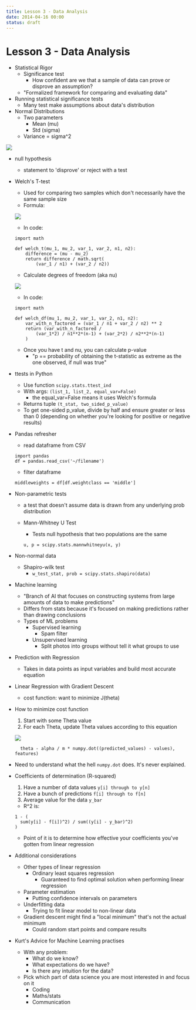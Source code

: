 ```yaml
---
title: Lesson 3 - Data Analysis
date: 2014-04-16 00:00
status: draft
---
```


# Lesson 3 - Data Analysis

* Statistical Rigor
    * Significance test
        * How confident are we that a sample of data can prove or disprove an assumption?
    * "Formalized framework for comparing and evaluating data"
* Running statistical significance tests
    * Many test make assumptions about data's distribution
* Normal Distributions
    * Two parameters
        * Mean (mu)
        * Std (sigma)
    * Variance = sigma^2

<img src="./images/normal-distribution.png"></img>

* null hypothesis
    * statement to 'disprove' or reject with a test
* Welch's T-test
    * Used for comparing two samples which don't necessarily have the same sample size
    * Formula:

    <img src="./images/welch-formula.png"></img>

    * In code:

    ```
    import math

    def welch_t(mu_1, mu_2, var_1, var_2, n1, n2):
        difference = (mu - mu_2)
        return difference / math.sqrt(
            (var_1 / n1) + (var_2 / n2))
    ```

    * Calculate degrees of freedom (aka nu)

    <img src="./images/calculate-degrees-of-freedom.png"></img>

    * In code:

    ```
    import math

    def welch_df(mu_1, mu_2, var_1, var_2, n1, n2):
        var_with_n_factored = (var_1 / n1 + var_2 / n2) ** 2 
        return (var_with_n_factored / 
            (var_1*2) / n1**2*(n-1) + (var_2*2) / n2**2*(n-1)
        )
    ```

    * Once you have t and nu, you can calculate p-value
        * "p == probability of obtaining the t-statistic as extreme as the one observed, if null was true"
* ttests in Python
    * Use function ```scipy.stats.ttest_ind```
    * With args: ```(list_1, list_2, equal_var=False)```
        * the equal_var=False means it uses Welch's formula
    * Returns tuple ```(t_stat, two_sided_p_value)```
    * To get one-sided p_value, divide by half and ensure greater or less than 0 (depending on whether you're looking for positive or negative results)
* Pandas refresher
    * read dataframe from CSV

    ```
    import pandas
    df = pandas.read_csv('~/filename')
    ```

    * filter dataframe

    ```
    middleweights = df[df.weightclass == 'middle']
    ```

* Non-parametric tests
    * a test that doesn't assume data is drawn from any underlying prob distribution
    * Mann-Whitney U Test
        * Tests null hypothesis that two populations are the same

        ```
        u, p = scipy.stats.mannwhitneyu(x, y)
        ```

* Non-normal data
    * Shapiro-wilk test
        * ```w_test_stat, prob = scipy.stats.shapiro(data)```
* Machine learning
    * "Branch of AI that focuses on constructing systems from large amounts of data to make predictions"
    * Differs from stats because it's focused on making predictions rather than drawing conclusions
    * Types of ML problems
        * Supervised learning
            * Spam filter
        * Unsupervised learning
            * Split photos into groups without tell it what groups to use
* Prediction with Regression
    * Takes in data points as input variables and build most accurate equation
* Linear Regression with Gradient Descent
    * cost function: want to minimize J(theta)
* How to minimize cost function
    1. Start with some Theta value
    2. For each Theta, update Theta values according to this equation

    <img src="./images/theta-equation.png"></img>

        theta - alpha / m * numpy.dot((predicted_values) - values), features)
* Need to understand what the hell ```numpy.dot``` does. It's never explained.
* Coefficients of determination (R-squared)
    1. Have a number of data values ```y[i] through to y[n]```
    2. Have a bunch of predictions ```f[i] through to f[n]```
    3. Average value for the data ```y_bar```
    * R^2 is:

    ```
    1 - (
      sum(y[i] - f[i])^2) / sum((y[i] - y_bar)^2)
    )
    ```

    * Point of it is to determine how effective your coefficients you've gotten from linear regression
* Additional considerations
    * Other types of linear regression
        * Ordinary least squares regression
            * Guaranteed to find optimal solution when performing linear regression
    * Parameter estimation
        * Putting confidence intervals on parameters
    * Underfitting data
        * Trying to fit linear model to non-linear data
    * Gradient descent might find a "local minimum" that's not the actual minimum
        * Could random start points and compare results
* Kurt's Advice for Machine Learning practises
    * With any problem:
        * What do we know?
        * What expectations do we have?
        * Is there any intuition for the data?
    * Pick which part of data science you are most interested in and focus on it
        * Coding
        * Maths/stats
        * Communication

